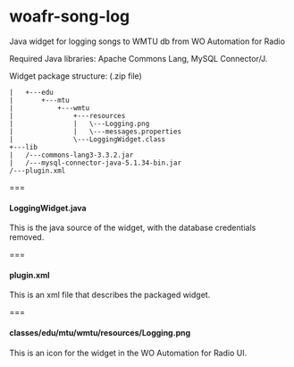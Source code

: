 woafr-song-log
==============

Java widget for logging songs to WMTU db from WO Automation for Radio

Required Java libraries: Apache Commons Lang, MySQL Connector/J.

Widget package structure: (.zip file)

```+---classes
|   +---edu
|       +---mtu
|           +---wmtu
|               +---resources
|               |   \---Logging.png
|               |   \---messages.properties
|               \---LoggingWidget.class
+---lib
|   /---commons-lang3-3.3.2.jar
|   /---mysql-connector-java-5.1.34-bin.jar
/---plugin.xml
```

===
#### LoggingWidget.java

This is the java source of the widget, with the database credentials removed.

===
#### plugin.xml

This is an xml file that describes the packaged widget.

===
#### classes/edu/mtu/wmtu/resources/Logging.png

This is an icon for the widget in the WO Automation for Radio UI.
